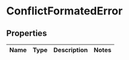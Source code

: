 # ConflictFormatedError

## Properties
Name | Type | Description | Notes
------------ | ------------- | ------------- | -------------
